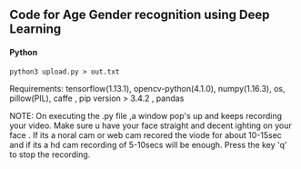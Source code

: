 ## Code for Age Gender recognition using Deep Learning

#### Python
```
python3 upload.py > out.txt
```

Requirements: tensorflow(1.13.1), opencv-python(4.1.0), numpy(1.16.3), os, pillow(PIL), caffe , pip version > 3.4.2 , pandas

NOTE: On executing the .py file ,a window pop's up and keeps recording your video. Make sure u have your face straight and decent ighting on your face . If its a noral cam or web cam recored the viode for about 10-15sec and if its a hd cam recording of 5-10secs will be enough. Press the key 'q' to stop the recording.

